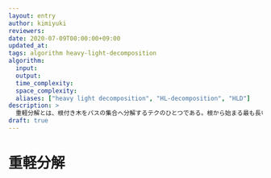 ```yaml
---
layout: entry
author: kimiyuki
reviewers:
date: 2020-07-09T00:00:00+09:00
updated_at:
tags: algorithm heavy-light-decomposition
algorithm:
  input:
  output:
  time_complexity:
  space_complexity:
  aliases: ["heavy light decomposition", "HL-decomposition", "HLD"]
description: >
  重軽分解とは、根付き木をパスの集合へ分解するテクのひとつである。根から始まる最も長いパスをひとつ選んで削除することを再帰的に行う。元々の根付き木上の親子関係によって分解されたパスの集合に木構造を入れたとき、元々の木の高さを $h$ とすると分解されてできた木の高さが $O(\log h)$ になることを特徴とする。
draft: true
---
```


# 重軽分解

